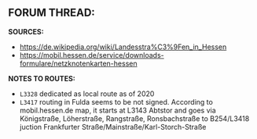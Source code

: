 ﻿**FORUM THREAD:**
- 


**SOURCES:**
- https://de.wikipedia.org/wiki/Landesstra%C3%9Fen_in_Hessen
- https://mobil.hessen.de/service/downloads-formulare/netzknotenkarten-hessen


**NOTES TO ROUTES:**
- `L3328` dedicated as local route as of 2020
- `L3417` routing in Fulda seems to be not signed. According to mobil.hessen.de map, it starts at L3143 Abtstor and goes via Königstraße, Löherstraße, Rangstraße, Ronsbachstraße to B254/L3418 juction Frankfurter Straße/Mainstraße/Karl-Storch-Straße
